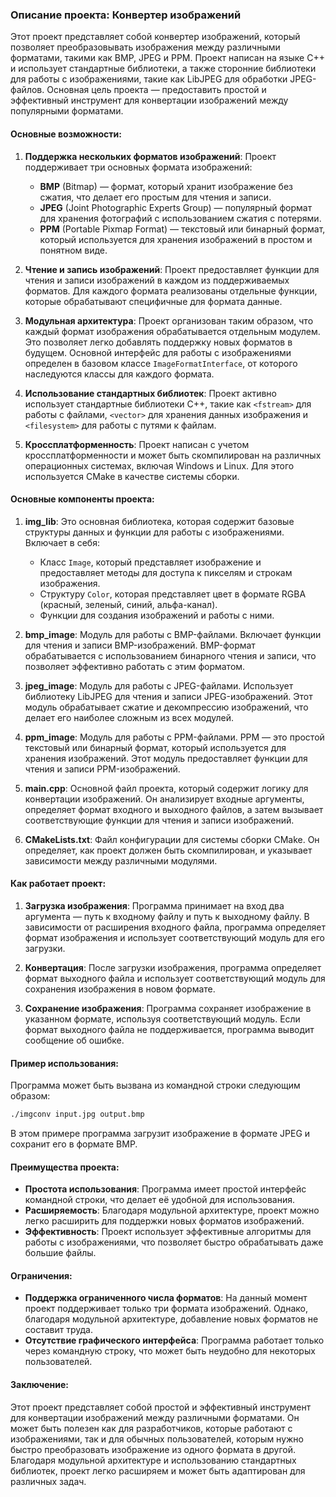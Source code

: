 ### Описание проекта: Конвертер изображений

Этот проект представляет собой конвертер изображений, который позволяет преобразовывать изображения между различными форматами, такими как BMP, JPEG и PPM. Проект написан на языке C++ и использует стандартные библиотеки, а также сторонние библиотеки для работы с изображениями, такие как LibJPEG для обработки JPEG-файлов. Основная цель проекта — предоставить простой и эффективный инструмент для конвертации изображений между популярными форматами.

#### Основные возможности:
1. **Поддержка нескольких форматов изображений**: Проект поддерживает три основных формата изображений:
   - **BMP** (Bitmap) — формат, который хранит изображение без сжатия, что делает его простым для чтения и записи.
   - **JPEG** (Joint Photographic Experts Group) — популярный формат для хранения фотографий с использованием сжатия с потерями.
   - **PPM** (Portable Pixmap Format) — текстовый или бинарный формат, который используется для хранения изображений в простом и понятном виде.

2. **Чтение и запись изображений**: Проект предоставляет функции для чтения и записи изображений в каждом из поддерживаемых форматов. Для каждого формата реализованы отдельные функции, которые обрабатывают специфичные для формата данные.

3. **Модульная архитектура**: Проект организован таким образом, что каждый формат изображения обрабатывается отдельным модулем. Это позволяет легко добавлять поддержку новых форматов в будущем. Основной интерфейс для работы с изображениями определен в базовом классе `ImageFormatInterface`, от которого наследуются классы для каждого формата.

4. **Использование стандартных библиотек**: Проект активно использует стандартные библиотеки C++, такие как `<fstream>` для работы с файлами, `<vector>` для хранения данных изображения и `<filesystem>` для работы с путями к файлам.

5. **Кроссплатформенность**: Проект написан с учетом кроссплатформенности и может быть скомпилирован на различных операционных системах, включая Windows и Linux. Для этого используется CMake в качестве системы сборки.

#### Основные компоненты проекта:

1. **img_lib**: Это основная библиотека, которая содержит базовые структуры данных и функции для работы с изображениями. Включает в себя:
   - Класс `Image`, который представляет изображение и предоставляет методы для доступа к пикселям и строкам изображения.
   - Структуру `Color`, которая представляет цвет в формате RGBA (красный, зеленый, синий, альфа-канал).
   - Функции для создания изображений и работы с ними.

2. **bmp_image**: Модуль для работы с BMP-файлами. Включает функции для чтения и записи BMP-изображений. BMP-формат обрабатывается с использованием бинарного чтения и записи, что позволяет эффективно работать с этим форматом.

3. **jpeg_image**: Модуль для работы с JPEG-файлами. Использует библиотеку LibJPEG для чтения и записи JPEG-изображений. Этот модуль обрабатывает сжатие и декомпрессию изображений, что делает его наиболее сложным из всех модулей.

4. **ppm_image**: Модуль для работы с PPM-файлами. PPM — это простой текстовый или бинарный формат, который используется для хранения изображений. Этот модуль предоставляет функции для чтения и записи PPM-изображений.

5. **main.cpp**: Основной файл проекта, который содержит логику для конвертации изображений. Он анализирует входные аргументы, определяет формат входного и выходного файлов, а затем вызывает соответствующие функции для чтения и записи изображений.

6. **CMakeLists.txt**: Файл конфигурации для системы сборки CMake. Он определяет, как проект должен быть скомпилирован, и указывает зависимости между различными модулями.

#### Как работает проект:

1. **Загрузка изображения**: Программа принимает на вход два аргумента — путь к входному файлу и путь к выходному файлу. В зависимости от расширения входного файла, программа определяет формат изображения и использует соответствующий модуль для его загрузки.

2. **Конвертация**: После загрузки изображения, программа определяет формат выходного файла и использует соответствующий модуль для сохранения изображения в новом формате.

3. **Сохранение изображения**: Программа сохраняет изображение в указанном формате, используя соответствующий модуль. Если формат выходного файла не поддерживается, программа выводит сообщение об ошибке.

#### Пример использования:

Программа может быть вызвана из командной строки следующим образом:

```bash
./imgconv input.jpg output.bmp
```

В этом примере программа загрузит изображение в формате JPEG и сохранит его в формате BMP.

#### Преимущества проекта:

- **Простота использования**: Программа имеет простой интерфейс командной строки, что делает её удобной для использования.
- **Расширяемость**: Благодаря модульной архитектуре, проект можно легко расширить для поддержки новых форматов изображений.
- **Эффективность**: Проект использует эффективные алгоритмы для работы с изображениями, что позволяет быстро обрабатывать даже большие файлы.

#### Ограничения:

- **Поддержка ограниченного числа форматов**: На данный момент проект поддерживает только три формата изображений. Однако, благодаря модульной архитектуре, добавление новых форматов не составит труда.
- **Отсутствие графического интерфейса**: Программа работает только через командную строку, что может быть неудобно для некоторых пользователей.

#### Заключение:

Этот проект представляет собой простой и эффективный инструмент для конвертации изображений между различными форматами. Он может быть полезен как для разработчиков, которые работают с изображениями, так и для обычных пользователей, которым нужно быстро преобразовать изображение из одного формата в другой. Благодаря модульной архитектуре и использованию стандартных библиотек, проект легко расширяем и может быть адаптирован для различных задач.
